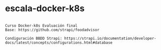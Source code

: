# escala-docker-k8s

```

Curso Docker-k8s Evaluación final
Base: https://github.com/strapi/foodadvisor

```

```
Condiguración BBDD Strapi: https://strapi.io/documentation/developer-docs/latest/concepts/configurations.html#database

```
